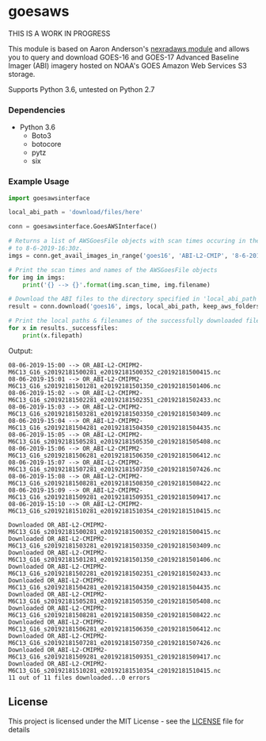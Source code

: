 # goesaws

THIS IS A WORK IN PROGRESS

This module is based on Aaron Anderson's [nexradaws module](https://github.com/aarande/nexradaws) and allows you to query and download GOES-16 and GOES-17 Advanced Baseline Imager (ABI) imagery hosted on NOAA's GOES Amazon Web Services S3 storage. 

Supports Python 3.6, untested on Python 2.7

### Dependencies
* Python 3.6
  * Boto3
  * botocore
  * pytz
  * six
  
### Example Usage
```python
import goesawsinterface

local_abi_path = 'download/files/here'

conn = goesawsinterface.GoesAWSInterface()

# Returns a list of AWSGoesFile objects with scan times occuring in the period of 8-6-2019-15:00z 
# to 8-6-2019-16:30z. 
imgs = conn.get_avail_images_in_range('goes16', 'ABI-L2-CMIP', '8-6-2019-15:00', '8-6-2019-15:10', 'M2', '13')

# Print the scan times and names of the AWSGoesFile objects
for img in imgs:
    print('{} --> {}'.format(img.scan_time, img.filename)

# Download the ABI files to the directory specified in 'local_abi_path'
result = conn.download('goes16', imgs, local_abi_path, keep_aws_folders=False, threads=6)

# Print the local paths & filenames of the successfully downloaded files
for x in results._successfiles:
    print(x.filepath)
```
Output:
```
08-06-2019-15:00 --> OR_ABI-L2-CMIPM2-M6C13_G16_s20192181500281_e20192181500352_c20192181500415.nc
08-06-2019-15:01 --> OR_ABI-L2-CMIPM2-M6C13_G16_s20192181501281_e20192181501350_c20192181501406.nc
08-06-2019-15:02 --> OR_ABI-L2-CMIPM2-M6C13_G16_s20192181502281_e20192181502351_c20192181502433.nc
08-06-2019-15:03 --> OR_ABI-L2-CMIPM2-M6C13_G16_s20192181503281_e20192181503350_c20192181503409.nc
08-06-2019-15:04 --> OR_ABI-L2-CMIPM2-M6C13_G16_s20192181504281_e20192181504350_c20192181504435.nc
08-06-2019-15:05 --> OR_ABI-L2-CMIPM2-M6C13_G16_s20192181505281_e20192181505350_c20192181505408.nc
08-06-2019-15:06 --> OR_ABI-L2-CMIPM2-M6C13_G16_s20192181506281_e20192181506350_c20192181506412.nc
08-06-2019-15:07 --> OR_ABI-L2-CMIPM2-M6C13_G16_s20192181507281_e20192181507350_c20192181507426.nc
08-06-2019-15:08 --> OR_ABI-L2-CMIPM2-M6C13_G16_s20192181508281_e20192181508350_c20192181508422.nc
08-06-2019-15:09 --> OR_ABI-L2-CMIPM2-M6C13_G16_s20192181509281_e20192181509351_c20192181509417.nc
08-06-2019-15:10 --> OR_ABI-L2-CMIPM2-M6C13_G16_s20192181510281_e20192181510354_c20192181510415.nc

Downloaded OR_ABI-L2-CMIPM2-M6C13_G16_s20192181500281_e20192181500352_c20192181500415.nc
Downloaded OR_ABI-L2-CMIPM2-M6C13_G16_s20192181503281_e20192181503350_c20192181503409.nc
Downloaded OR_ABI-L2-CMIPM2-M6C13_G16_s20192181501281_e20192181501350_c20192181501406.nc
Downloaded OR_ABI-L2-CMIPM2-M6C13_G16_s20192181502281_e20192181502351_c20192181502433.nc
Downloaded OR_ABI-L2-CMIPM2-M6C13_G16_s20192181504281_e20192181504350_c20192181504435.nc
Downloaded OR_ABI-L2-CMIPM2-M6C13_G16_s20192181505281_e20192181505350_c20192181505408.nc
Downloaded OR_ABI-L2-CMIPM2-M6C13_G16_s20192181508281_e20192181508350_c20192181508422.nc
Downloaded OR_ABI-L2-CMIPM2-M6C13_G16_s20192181506281_e20192181506350_c20192181506412.nc
Downloaded OR_ABI-L2-CMIPM2-M6C13_G16_s20192181507281_e20192181507350_c20192181507426.nc
Downloaded OR_ABI-L2-CMIPM2-M6C13_G16_s20192181509281_e20192181509351_c20192181509417.nc
Downloaded OR_ABI-L2-CMIPM2-M6C13_G16_s20192181510281_e20192181510354_c20192181510415.nc
11 out of 11 files downloaded...0 errors
```


## License

This project is licensed under the MIT License - see the [LICENSE](LICENSE) file for details
